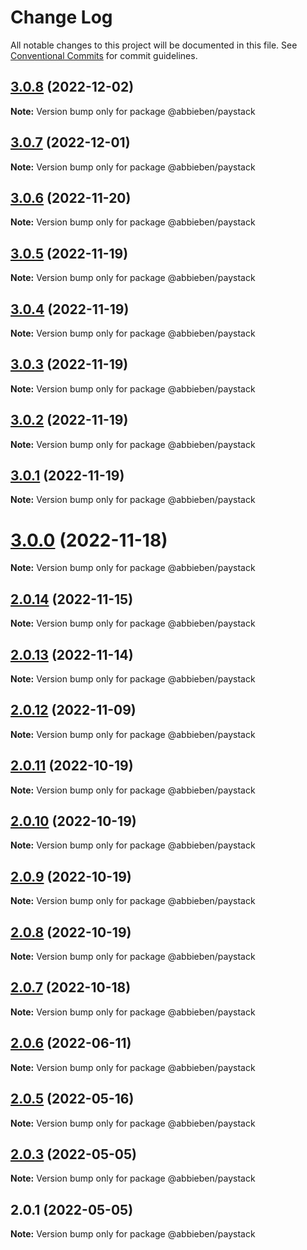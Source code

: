 # Change Log

All notable changes to this project will be documented in this file.
See [Conventional Commits](https://conventionalcommits.org) for commit guidelines.

## [3.0.8](https://github.com/abbieben/paystack/compare/v3.0.7...v3.0.8) (2022-12-02)

**Note:** Version bump only for package @abbieben/paystack





## [3.0.7](https://github.com/abbieben/paystack/compare/v3.0.6...v3.0.7) (2022-12-01)

**Note:** Version bump only for package @abbieben/paystack





## [3.0.6](https://github.com/abbieben/paystack/compare/v3.0.5...v3.0.6) (2022-11-20)

**Note:** Version bump only for package @abbieben/paystack





## [3.0.5](https://github.com/abbieben/paystack/compare/v3.0.4...v3.0.5) (2022-11-19)

**Note:** Version bump only for package @abbieben/paystack





## [3.0.4](https://github.com/abbieben/paystack/compare/v3.0.3...v3.0.4) (2022-11-19)

**Note:** Version bump only for package @abbieben/paystack





## [3.0.3](https://github.com/abbieben/paystack/compare/v3.0.2...v3.0.3) (2022-11-19)

**Note:** Version bump only for package @abbieben/paystack





## [3.0.2](https://github.com/abbieben/paystack/compare/v3.0.1...v3.0.2) (2022-11-19)

**Note:** Version bump only for package @abbieben/paystack





## [3.0.1](https://github.com/abbieben/paystack/compare/v3.0.0...v3.0.1) (2022-11-19)

**Note:** Version bump only for package @abbieben/paystack





# [3.0.0](https://github.com/abbieben/paystack/compare/v2.0.14...v3.0.0) (2022-11-18)

**Note:** Version bump only for package @abbieben/paystack





## [2.0.14](https://github.com/abbieben/paystack/compare/v2.0.13...v2.0.14) (2022-11-15)

**Note:** Version bump only for package @abbieben/paystack





## [2.0.13](https://github.com/abbieben/paystack/compare/v2.0.12...v2.0.13) (2022-11-14)

**Note:** Version bump only for package @abbieben/paystack





## [2.0.12](https://github.com/abbieben/paystack/compare/v2.0.11...v2.0.12) (2022-11-09)

**Note:** Version bump only for package @abbieben/paystack





## [2.0.11](https://github.com/abbieben/paystack/compare/v2.0.10...v2.0.11) (2022-10-19)

**Note:** Version bump only for package @abbieben/paystack





## [2.0.10](https://github.com/abbieben/paystack/compare/v2.0.9...v2.0.10) (2022-10-19)

**Note:** Version bump only for package @abbieben/paystack





## [2.0.9](https://github.com/abbieben/paystack/compare/v2.0.8...v2.0.9) (2022-10-19)

**Note:** Version bump only for package @abbieben/paystack





## [2.0.8](https://github.com/abbieben/paystack/compare/v2.0.7...v2.0.8) (2022-10-19)

**Note:** Version bump only for package @abbieben/paystack





## [2.0.7](https://github.com/abbieben/paystack/compare/v2.0.6...v2.0.7) (2022-10-18)

**Note:** Version bump only for package @abbieben/paystack





## [2.0.6](https://github.com/abbieben/paystack/compare/v2.0.5...v2.0.6) (2022-06-11)

**Note:** Version bump only for package @abbieben/paystack





## [2.0.5](https://github.com/abbieben/paystack/compare/v2.0.3...v2.0.5) (2022-05-16)

**Note:** Version bump only for package @abbieben/paystack





## [2.0.3](https://github.com/abbieben/paystack/compare/v2.0.1...v2.0.3) (2022-05-05)

**Note:** Version bump only for package @abbieben/paystack





## 2.0.1 (2022-05-05)

**Note:** Version bump only for package @abbieben/paystack
